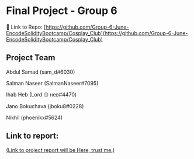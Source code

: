 # Final Project - Group 6

🚀 Link to Repo: [https://github.com/Group-6-June-EncodeSolidityBootcamp/Cosplay_Club](https://github.com/Group-6-June-EncodeSolidityBootcamp/Cosplay_Club)

## Project Team

Abdul Samad (sam_d#6030)

Salman Naseer (SalmanNaseer#7095)

Ihab Heb (Lord ۞ ʜев#4470)

Jano Bokuchava (jboku8#0228)

Nikhil (phoenikx#5624)


## Link to report:
<a href="#"> (Link to project report will be Here, trust me.) </a>
